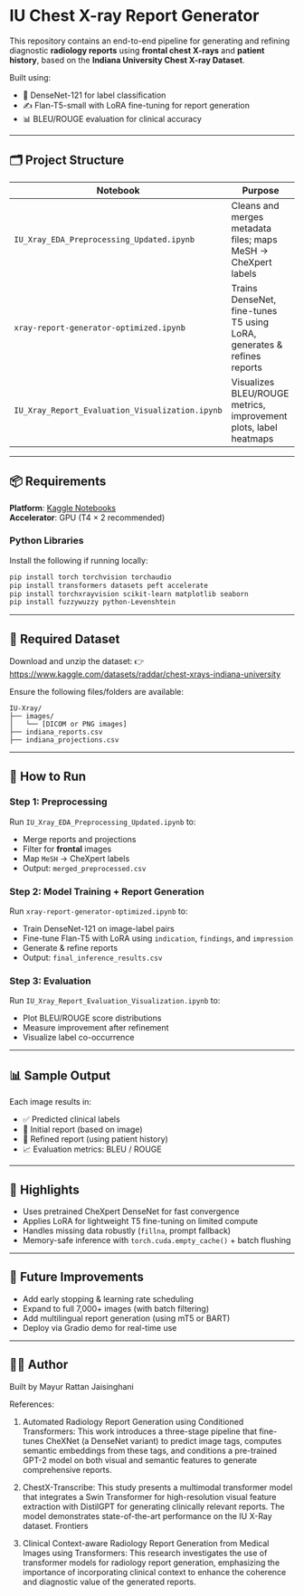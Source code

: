 #  IU Chest X-ray Report Generator

This repository contains an end-to-end pipeline for generating and refining diagnostic **radiology reports** using **frontal chest X-rays** and **patient history**, based on the **Indiana University Chest X-ray Dataset**.

Built using:
- 🧠 DenseNet-121 for label classification  
- ✍️ Flan-T5-small with LoRA fine-tuning for report generation  
- 📊 BLEU/ROUGE evaluation for clinical accuracy

---

## 🗂️ Project Structure

| Notebook | Purpose |
|----------|---------|
| `IU_Xray_EDA_Preprocessing_Updated.ipynb` | Cleans and merges metadata files; maps MeSH → CheXpert labels |
| `xray-report-generator-optimized.ipynb` | Trains DenseNet, fine-tunes T5 using LoRA, generates & refines reports |
| `IU_Xray_Report_Evaluation_Visualization.ipynb` | Visualizes BLEU/ROUGE metrics, improvement plots, label heatmaps |

---

## 📦 Requirements

**Platform**: [Kaggle Notebooks](https://www.kaggle.com/code)  
**Accelerator**: GPU (T4 × 2 recommended)

### Python Libraries
Install the following if running locally:
```bash
pip install torch torchvision torchaudio
pip install transformers datasets peft accelerate
pip install torchxrayvision scikit-learn matplotlib seaborn
pip install fuzzywuzzy python-Levenshtein
```

---

## 📁 Required Dataset

Download and unzip the dataset:
👉 https://www.kaggle.com/datasets/raddar/chest-xrays-indiana-university

Ensure the following files/folders are available:
```
IU-Xray/
├── images/
│   └── [DICOM or PNG images]
├── indiana_reports.csv
├── indiana_projections.csv
```

---

## 🚀 How to Run

### Step 1: Preprocessing
Run `IU_Xray_EDA_Preprocessing_Updated.ipynb` to:
- Merge reports and projections
- Filter for **frontal** images
- Map `MeSH` → CheXpert labels
- Output: `merged_preprocessed.csv`

### Step 2: Model Training + Report Generation
Run `xray-report-generator-optimized.ipynb` to:
- Train DenseNet-121 on image-label pairs
- Fine-tune Flan-T5 with LoRA using `indication`, `findings`, and `impression`
- Generate & refine reports
- Output: `final_inference_results.csv`

### Step 3: Evaluation
Run `IU_Xray_Report_Evaluation_Visualization.ipynb` to:
- Plot BLEU/ROUGE score distributions
- Measure improvement after refinement
- Visualize label co-occurrence

---

## 📊 Sample Output
Each image results in:
- ✅ Predicted clinical labels
- 📝 Initial report (based on image)
- 📄 Refined report (using patient history)
- 📈 Evaluation metrics: BLEU / ROUGE

---

## 🧠 Highlights
- Uses pretrained CheXpert DenseNet for fast convergence
- Applies LoRA for lightweight T5 fine-tuning on limited compute
- Handles missing data robustly (`fillna`, prompt fallback)
- Memory-safe inference with `torch.cuda.empty_cache()` + batch flushing

---

## 📌 Future Improvements
- Add early stopping & learning rate scheduling
- Expand to full 7,000+ images (with batch filtering)
- Add multilingual report generation (using mT5 or BART)
- Deploy via Gradio demo for real-time use

---

## 🧑‍💻 Author

Built by Mayur Rattan Jaisinghani


References:
1. Automated Radiology Report Generation using Conditioned Transformers: This work introduces a three-stage pipeline that fine-tunes CheXNet (a DenseNet variant) to predict image tags, computes semantic embeddings from these tags, and conditions a pre-trained GPT-2 model on both visual and semantic features to generate comprehensive reports. 

2. ChestX-Transcribe: This study presents a multimodal transformer model that integrates a Swin Transformer for high-resolution visual feature extraction with DistilGPT for generating clinically relevant reports. The model demonstrates state-of-the-art performance on the IU X-Ray dataset. 
Frontiers

3. Clinical Context-aware Radiology Report Generation from Medical Images using Transformers: This research investigates the use of transformer models for radiology report generation, emphasizing the importance of incorporating clinical context to enhance the coherence and diagnostic value of the generated reports.
